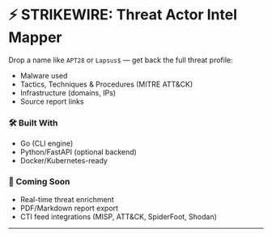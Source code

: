 # ⚡ STRIKEWIRE: Threat Actor Intel Mapper

Drop a name like `APT28` or `Lapsus$` — get back the full threat profile:
- Malware used
- Tactics, Techniques & Procedures (MITRE ATT&CK)
- Infrastructure (domains, IPs)
- Source report links

### 🛠 Built With
- Go (CLI engine)
- Python/FastAPI (optional backend)
- Docker/Kubernetes-ready

### 🧠 Coming Soon
- Real-time threat enrichment
- PDF/Markdown report export
- CTI feed integrations (MISP, ATT&CK, SpiderFoot, Shodan)

---
